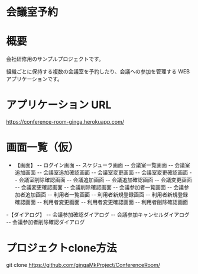 # 会議室予約
# 概要
会社研修用のサンプルプロジェクトです。

組織ごとに保持する複数の会議室を予約したり、会議への参加を管理する WEB アプリケーションです。

# アプリケーション URL
https://conference-room-ginga.herokuapp.com/

# 画面一覧（仮）
- 【画面】
-- ログイン画面
-- スケジューラ画面
-- 会議室一覧画面
-- 会議室追加画面
-- 会議室追加確認画面
-- 会議室変更画面
-- 会議室変更確認画面
-- 会議室削除確認画面
-- 会議追加画面
-- 会議追加確認画面
-- 会議変更画面
-- 会議変更確認画面
-- 会議削除確認画面
-- 会議参加者一覧画面
-- 会議参加者追加画面
-- 利用者一覧画面
-- 利用者新規登録画面
-- 利用者新規登録確認画面
-- 利用者変更画面
-- 利用者変更確認画面
-- 利用者削除確認画面
 
-【ダイアログ】
-- 会議参加確認ダイアログ
-- 会議参加キャンセルダイアログ
-- 会議参加者削除確認ダイアログ
 
# プロジェクトclone方法
git clone https://github.com/gingaMkProject/ConferenceRoom/
